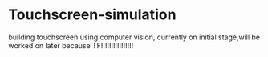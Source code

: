 # Touchscreen-simulation
building  touchscreen using computer vision, currently on initial stage,will be worked on later because TF!!!!!!!!!!!!!!!!
